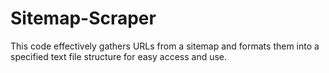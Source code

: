 # Sitemap-Scraper
This code effectively gathers URLs from a sitemap and formats them into a specified text file structure for easy access and use.
